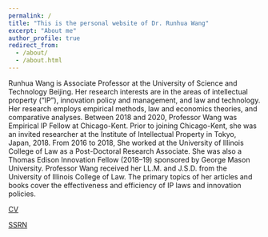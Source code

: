 ```yaml
---
permalink: /
title: "This is the personal website of Dr. Runhua Wang"
excerpt: "About me"
author_profile: true
redirect_from: 
  - /about/
  - /about.html
---
```


Runhua Wang is Associate Professor at the University of Science and Technology Beijing. Her research interests are in the areas of intellectual property (“IP”), innovation policy and management, and law and technology. Her research employs empirical methods, law and economics theories, and comparative analyses. Between 2018 and 2020, Professor Wang was Empirical IP Fellow at Chicago-Kent. Prior to joining Chicago-Kent, she was an invited researcher at the Institute of Intellectual Property in Tokyo, Japan, 2018. From 2016 to 2018, She worked at the University of Illinois College of Law as a Post-Doctoral Research Associate. She was also a Thomas Edison Innovation Fellow (2018–19) sponsored by George Mason University. Professor Wang received her LL.M. and J.S.D. from the University of Illinois College of Law. The primary topics of her articles and books cover the effectiveness and efficiency of IP laws and innovation policies.

[CV](files/CV.pdf)

[SSRN](https://papers.ssrn.com/sol3/cf_dev/AbsByAuth.cfm?per_id=2569554) 


